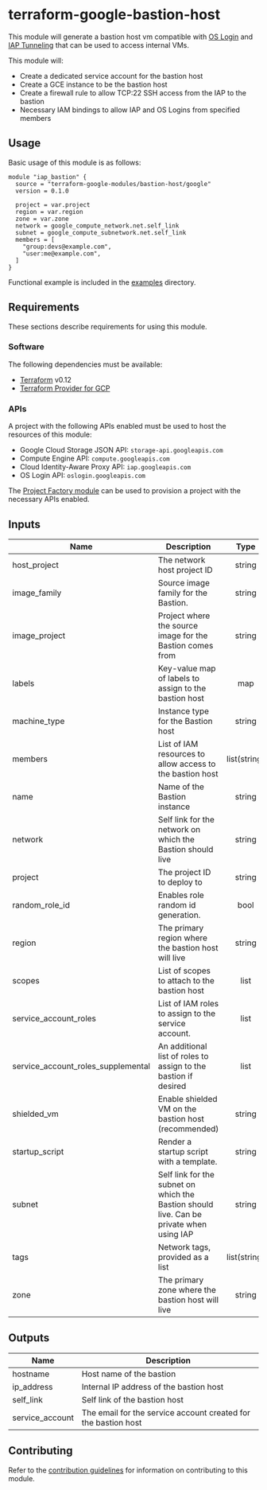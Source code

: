 # terraform-google-bastion-host

This module will generate a bastion host vm compatible with [OS Login](https://cloud.google.com/compute/docs/oslogin/) and [IAP Tunneling](https://cloud.google.com/iap/) that can be used to access internal VMs.

This module will:

- Create a dedicated service account for the bastion host
- Create a GCE instance to be the bastion host
- Create a firewall rule to allow TCP:22 SSH access from the IAP to the bastion
- Necessary IAM bindings to allow IAP and OS Logins from specified members

## Usage

Basic usage of this module is as follows:

```hcl
module "iap_bastion" {
  source = "terraform-google-modules/bastion-host/google"
  version = 0.1.0

  project = var.project
  region = var.region
  zone = var.zone
  network = google_compute_network.net.self_link
  subnet = google_compute_subnetwork.net.self_link
  members = [
    "group:devs@example.com",
    "user:me@example.com",
  ]
}
```

Functional example is included in the
[examples](./examples/) directory.

## Requirements

These sections describe requirements for using this module.

### Software

The following dependencies must be available:

- [Terraform][terraform] v0.12
- [Terraform Provider for GCP][terraform-provider-gcp]

### APIs

A project with the following APIs enabled must be used to host the
resources of this module:

- Google Cloud Storage JSON API: `storage-api.googleapis.com`
- Compute Engine API: `compute.googleapis.com`
- Cloud Identity-Aware Proxy API: `iap.googleapis.com`
- OS Login API: `oslogin.googleapis.com`

The [Project Factory module][project-factory-module] can be used to
provision a project with the necessary APIs enabled.

<!-- BEGINNING OF PRE-COMMIT-TERRAFORM DOCS HOOK -->
## Inputs

| Name | Description | Type | Default | Required |
|------|-------------|:----:|:-----:|:-----:|
| host\_project | The network host project ID | string | `""` | no |
| image\_family | Source image family for the Bastion. | string | `"centos-7"` | no |
| image\_project | Project where the source image for the Bastion comes from | string | `"gce-uefi-images"` | no |
| labels | Key-value map of labels to assign to the bastion host | map | `<map>` | no |
| machine\_type | Instance type for the Bastion host | string | `"n1-standard-1"` | no |
| members | List of IAM resources to allow access to the bastion host | list(string) | `<list>` | no |
| name | Name of the Bastion instance | string | `"bastion-vm"` | no |
| network | Self link for the network on which the Bastion should live | string | n/a | yes |
| project | The project ID to deploy to | string | n/a | yes |
| random\_role\_id | Enables role random id generation. | bool | `"true"` | no |
| region | The primary region where the bastion host will live | string | `"us-central1"` | no |
| scopes | List of scopes to attach to the bastion host | list | `<list>` | no |
| service\_account\_roles | List of IAM roles to assign to the service account. | list | `<list>` | no |
| service\_account\_roles\_supplemental | An additional list of roles to assign to the bastion if desired | list | `<list>` | no |
| shielded\_vm | Enable shielded VM on the bastion host (recommended) | string | `"true"` | no |
| startup\_script | Render a startup script with a template. | string | `""` | no |
| subnet | Self link for the subnet on which the Bastion should live. Can be private when using IAP | string | n/a | yes |
| tags | Network tags, provided as a list | list(string) | `<list>` | no |
| zone | The primary zone where the bastion host will live | string | `"us-central1-a"` | no |

## Outputs

| Name | Description |
|------|-------------|
| hostname | Host name of the bastion |
| ip\_address | Internal IP address of the bastion host |
| self\_link | Self link of the bastion host |
| service\_account | The email for the service account created for the bastion host |

<!-- END OF PRE-COMMIT-TERRAFORM DOCS HOOK -->

## Contributing

Refer to the [contribution guidelines](./CONTRIBUTING.md) for
information on contributing to this module.

[iam-module]: https://registry.terraform.io/modules/terraform-google-modules/iam/google
[project-factory-module]: https://registry.terraform.io/modules/terraform-google-modules/project-factory/google
[terraform-provider-gcp]: https://www.terraform.io/docs/providers/google/index.html
[terraform]: https://www.terraform.io/downloads.html
